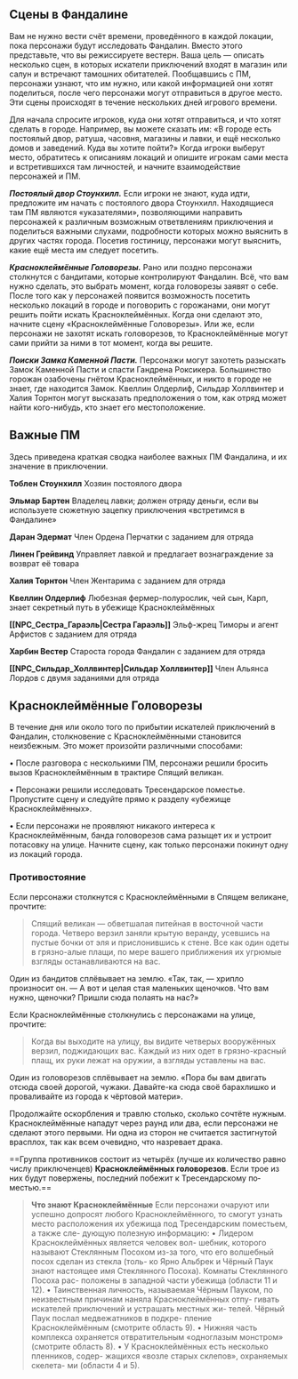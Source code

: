 ## Сцены в Фандалине

Вам не нужно вести счёт времени, проведённого в каждой локации, пока персонажи будут исследо­вать Фандалин. Вместо этого представьте, что вы ре­жиссируете вестерн. Ваша цель — описать несколь­ко сцен, в которых искатели приключений входят в магазин или салун и встречают тамошних обитате­лей. Пообщавшись с ПМ, персонажи узнают, что им нужно, или какой информацией они хотят поделить­ся, после чего персонажи могут отправиться в другое место. Эти сцены происходят в течение нескольких дней игрового времени.

Для начала спросите игроков, куда они хотят от­правиться, и что хотят сделать в городе. Например, вы можете сказать им: «В городе есть постоялый двор, ратуша, часовня, магазины и лавки, и ещё не­сколько домов и заведений. Куда вы хотите пойти?» Когда игроки выберут место, обратитесь к описани­ям локаций и опишите игрокам сами места и встре­тившихся там личностей, и начните взаимодействие персонажей и ПМ.

**_Постоялый двор Стоунхилл._** Если игроки не знают, куда идти, предложите им начать с постоялого дво­ра Стоунхилл. Находящиеся там ПМ являются «ука­зателями», позволяющими направить персонажей к различным возможным ответвлениям приключения и поделиться важными слухами, подробности кото­рых можно выяснить в других частях города. Посетив гостиницу, персонажи могут выяснить, какие ещё ме­ста им следует посетить.

**_Красноклеймённые Головорезы._** Рано или поздно персонажи столкнутся с бандитами, которые контро­лируют Фандалин. Всё, что вам нужно сделать, это выбрать момент, когда головорезы заявят о себе. По­сле того как у персонажей появится возможность по­сетить несколько локаций в городе и поговорить с горожанами, они могут решить пойти искать Крас­ноклеймённых. Когда они сделают это, начните сце­ну «Красноклеймённые Головорезы». Или же, если персонажи не захотят искать головорезов, то Крас­ноклеймённые могут сами прийти за ними в тот мо­мент, когда вы решите.

**_Поиски Замка Каменной Пасти._** Персонажи мо­гут захотеть разыскать Замок Каменной Пасти и спа­сти Гандрена Роксикера. Большинство горожан оза­бочены гнётом Красноклеймённых, и никто в горо­де не знает, где находится Замок. Квеллин Олдерлиф, Сильдар Холлвинтер и Халия Торнтон могут выска­зать предположения о том, как отряд может найти кого-нибудь, кто знает его местоположение.

## Важные ПМ

Здесь приведена краткая сводка наиболее важных ПМ Фандалина, и их значение в приключении.

**Тоблен Стоунхилл** Хозяин постоялого двора

**Эльмар Бартен** Владелец лавки; должен отряду деньги, если вы используете сюжетную зацепку приключения «встретимся в Фандалине»

**Даран Эдермат** Член Ордена Перчатки с заданием для отряда

**Линен Грейвинд** Управляет лавкой и предлагает вознаграждение за возврат её товара

**Халия Торнтон** Член Жентарима с заданием для отряда

**Квеллин Олдерлиф** Любезная фермер-полурослик, чей сын, Карп, знает секретный путь в убежище Красноклеймённых

**[[NPC_Сестра_Гараэль|Сестра Гараэль]]** Эльф-жрец Тиморы и агент Арфистов с заданием для отряда

**Харбин Вестер** Староста города Фандалин с заданием для отряда

**[[NPC_Сильдар_Холлвинтер|Сильдар Холлвинтер]]** Член Альянса Лордов с двумя заданиями для отряда

## Красноклеймённые Головорезы

В течение дня или около того по прибытии искате­лей приключений в Фандалин, столкновение с Крас­ноклеймёнными становится неизбежным. Это может произойти различными способами:

• После разговора с несколькими ПМ, персона­жи решили бросить вызов Красноклеймённым в трактире Спящий великан.

• Персонажи решили исследовать Тресендарское поместье. Пропустите сцену и следуйте прямо к разделу «убежище Красноклеймённых».

• Если персонажи не проявляют никакого интере­са к Красноклеймённым, банда головорезов сама разыщет их и устроит потасовку на улице. Начни­те сцену, как только персонажи покинут одну из локаций города.

### Противостояние

Если персонажи столкнутся с Красноклеймёнными в Спящем великане, прочтите:

>Спящий великан — обветшалая питейная в восточной части города. Четверо верзил заняли крытую веранду, усевшись на пустые бочки от эля и прислонившись к стене. Все как один одеты в грязно-алые плащи, по мере вашего прибли­жения их угрюмые взгляды останавливаются на вас.

Один из бандитов сплёвывает на землю. «Так, так, — хрипло произносит он. — А вот и целая стая маленьких ще­ночков. Что вам нужно, щеночки? Пришли сюда полаять на нас?»

Если Красноклеймённые столкнулись с персонажами на улице, прочтите:

>Когда вы выходите на улицу, вы видите четверых воору­жённых верзил, поджидающих вас. Каждый из них одет в грязно-красный плащ, их руки лежат на оружии, а взгляды уставлены на вас.

Один из головорезов сплёвывает на землю. «Пора бы вам двигать отсюда своей дорогой, чужаки. Давайте-ка сюда своё барахлишко и проваливайте из города к чёрто­вой матери».

Продолжайте оскорбления и травлю столько, сколь­ко сочтёте нужным. Красноклеймённые нападут че­рез раунд или два, если персонажи не сделают этого первыми. Ни одна из сторон не считается застигну­той врасплох, так как всем очевидно, что назревает драка.

==Группа противников состоит из четырёх (лучше их количество равно числу приключенцев) **Красно­клеймённых головорезов**. Если трое из них будут по­вержены, последний побежит к Тресендарскому по­местью.==

>**Что знают Красноклеймённые**
Если персонажи очаруют или успешно допросят любого
Красноклеймённого, то смогут узнать место расположения
их убежища под Тресендарским поместьем, а также сле-
дующую полезную информацию:
• Лидером Красноклеймённых является человек вол-
шебник, которого называют Стеклянным Посохом из-за
того, что его волшебный посох сделан из стекла (толь-
ко Ярно Альбрек и Чёрный Паук знают настоящее имя
Стеклянного Посоха). Комнаты Стеклянного Посоха рас-
положены в западной части убежища (области 11 и 12).
• Таинственная личность, называемая Чёрным Пауком, по
неизвестным причинам наняла Красноклеймённых отпу-
гивать искателей приключений и устрашать местных жи-
телей. Чёрный Паук послал медвежатников в подкре-
пление Красноклеймённым (смотрите область 9).
• Нижняя часть комплекса охраняется отвратительным
«одноглазым монстром» (смотрите область 8).
• У Красноклеймённых есть несколько пленников, содер-
жащихся «возле старых склепов», охраняемых скелета-
ми (области 4 и 5).